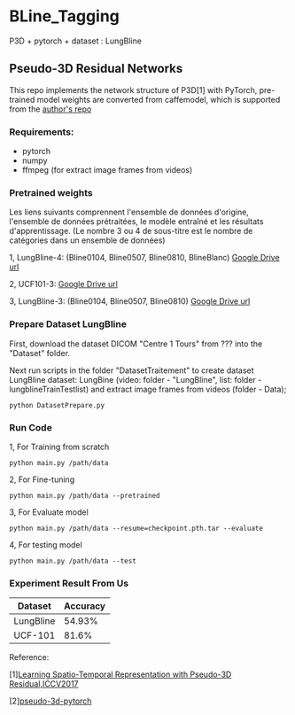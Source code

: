 # BLine_Tagging
 P3D + pytorch + dataset : LungBline 
 

## Pseudo-3D Residual Networks

This repo implements the network structure of P3D[1] with PyTorch, pre-trained model weights are converted from caffemodel, which is supported from the [author's repo](https://github.com/ZhaofanQiu/pseudo-3d-residual-networks)


### Requirements:

- pytorch
- numpy
- ffmpeg (for extract image frames from videos)

### Pretrained weights

Les liens suivants comprennent l'ensemble de données d'origine, l'ensemble de données prétraitées, le modèle entraîné et les résultats d'apprentissage. 
(Le nombre 3 ou 4 de sous-titre est le nombre de catégories dans un ensemble de données)

1, LungBline-4: (Bline0104, Bline0507, Bline0810, BlineBlanc)
 [Google Drive url](https://drive.google.com/drive/folders/1u_l-yvhS0shpW6e0tCiqPE7Bd1qQZKdD)

2, UCF101-3:
 [Google Drive url](https://drive.google.com/drive/folders/1u_l-yvhS0shpW6e0tCiqPE7Bd1qQZKdD)

3, LungBline-3: (Bline0104, Bline0507, Bline0810)
 [Google Drive url](https://drive.google.com/drive/folders/1u_l-yvhS0shpW6e0tCiqPE7Bd1qQZKdD)
 
 
### Prepare Dataset LungBline

First, download the dataset DICOM "Centre 1 Tours" from ??? into the "Dataset" folder.

Next run scripts in the folder "DatasetTraitement" to create dataset LungBline 
dataset: LungBine (video: folder - "LungBline", list: folder - lungblineTrainTestlist)
and extract image frames from videos (folder - Data);
```
python DatasetPrepare.py
```


### Run Code
1, For Training from scratch
```
python main.py /path/data 
```
2, For Fine-tuning
```
python main.py /path/data --pretrained
```
3, For Evaluate model
```
python main.py /path/data --resume=checkpoint.pth.tar --evaluate 
```
4, For testing model
```
python main.py /path/data --test 
```


### Experiment Result From Us
Dataset | Accuracy
---|---|
LungBline | 54.93%
UCF-101 | 81.6%

Reference:

 [1][Learning Spatio-Temporal Representation with Pseudo-3D Residual,ICCV2017](http://openaccess.thecvf.com/content_iccv_2017/html/Qiu_Learning_Spatio-Temporal_Representation_ICCV_2017_paper.html)
 
 [2][pseudo-3d-pytorch](https://github.com/naviocean/pseudo-3d-pytorch)
